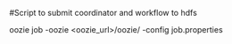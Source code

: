 
#Script to submit coordinator and workflow to hdfs

oozie job -oozie <oozie_url>/oozie/ -config job.properties
